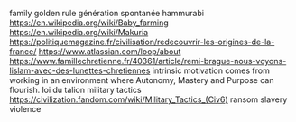 family
golden rule
génération spontanée
hammurabi
https://en.wikipedia.org/wiki/Baby_farming
https://en.wikipedia.org/wiki/Makuria
https://politiquemagazine.fr/civilisation/redecouvrir-les-origines-de-la-france/
https://www.atlassian.com/loop/about
https://www.famillechretienne.fr/40361/article/remi-brague-nous-voyons-lislam-avec-des-lunettes-chretiennes
intrinsic motivation comes from working in an environment where Autonomy, Mastery and Purpose can flourish.
loi du talion
military tactics https://civilization.fandom.com/wiki/Military_Tactics_(Civ6)
ransom
slavery
violence
